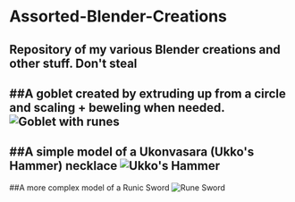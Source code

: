 # Assorted-Blender-Creations
Repository of my various Blender creations and other stuff. Don't steal
---------------------------------------------------------------------------------------------------------------------------------------------------
##A goblet created by extruding up from a circle and scaling + beweling when needed. 
![Goblet with runes](https://raw.githubusercontent.com/DareusX/Assorted-Blender-Creations/main/Images/Goblet_V2.JPG?token=AKPN6G4VGXVOSGLI664DHVLBKNJKC)
---------------------------------------------------------------------------------------------------------------------------------------------------
##A simple model of a Ukonvasara (Ukko's Hammer) necklace
![Ukko's Hammer](https://raw.githubusercontent.com/DareusX/Assorted-Blender-Creations/main/Images/Ukonvasara_V1.5.JPG?token=AKPN6G65QC5HU24CMMTJN4TBKNJSY)
---------------------------------------------------------------------------------------------------------------------------------------------------
##A more complex model of a Runic Sword
![Rune Sword](https://raw.githubusercontent.com/DareusX/Assorted-Blender-Creations/main/Images/RuneSword_V1.5.JPG?token=AKPN6G4PNL2UNKC2Q4PEJM3BKNJRY)

